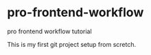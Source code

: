 pro-frontend-workflow
=====================

pro frontend workflow tutorial

This is my first git project setup from scretch.
